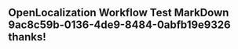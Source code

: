 <properties
ms.topic="hero-topic1"
ms.test1="hero-topic"
ms.test2="test"/>

## OpenLocalization Workflow Test MarkDown 9ac8c59b-0136-4de9-8484-0abfb19e9326 thanks!
